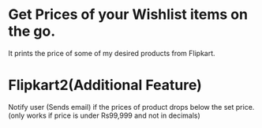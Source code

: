 # Get Prices of your Wishlist items on the go.

It prints the price of some of my desired products from Flipkart.

# Flipkart2(Additional Feature)

Notify user (Sends email) if the prices of product drops below the set price.
(only works if price is under Rs99,999 and not in decimals)

